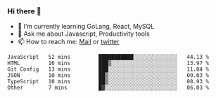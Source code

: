 ### Hi there 👋

- 🌱 I’m currently learning GoLang, React, MySQL
- 💬 Ask me about Javascript, Productivity tools 
- 📫 How to reach me: [Mail](mailto:kvaishak47@gmail.com) or [twitter](https://twitter.com/kvaish4k)

<!--START_SECTION:waka-->

```text
JavaScript   52 mins         ███████████░░░░░░░░░░░░░░   44.13 %
HTML         16 mins         ███▒░░░░░░░░░░░░░░░░░░░░░   13.97 %
Git Config   13 mins         ███░░░░░░░░░░░░░░░░░░░░░░   11.84 %
JSON         10 mins         ██▒░░░░░░░░░░░░░░░░░░░░░░   09.03 %
TypeScript   10 mins         ██▒░░░░░░░░░░░░░░░░░░░░░░   08.93 %
Other        7 mins          █▓░░░░░░░░░░░░░░░░░░░░░░░   06.03 %
```

<!--END_SECTION:waka-->
